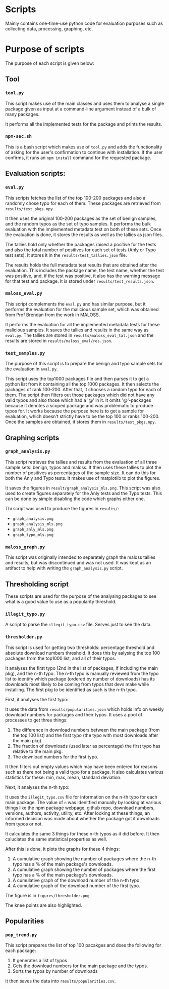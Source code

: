 # Scripts

Mainly contains one-time-use python code for evaluation purposes such as collecting data, processing, graphing, etc.

# Purpose of scripts

The purpose of each script is given below:

## Tool

### `tool.py`

This script makes use of the main classes and uses them to analyse a single package given as input at a command-line argument instead of a bulk of many packages.

It performs all the implemented tests for the package and prints the results.

### `npm-sec.sh`

This is a bash script which makes use of `tool.py` and adds the functionality of asking for the user's confirmation to continue with installation. If the user confirms, it runs an `npm install` command for the requested package.

## Evaluation scripts:

### `eval.py`

This scripts fetches the list of the top 100-200 packages and also a randomly chose typo for each of them. These packages are retrieved from `results/test_pkgs.npy`.

It then uses the original 100-200 packages as the set of benign samples, and the random typos as the set of typo samples. It performs the bulk evaluation with the implemented metadata test on both of these sets. Once the evaluation is done, it stores the results as well as the tallies as json files.

The tallies hold only whether the packages raised a positive for the tests and also the total number of positives for each set of tests (Anly or Typo test sets). It stores it in the `results/test_tallies.json` file.

The results holds the full metadata test results that are obtained after the evaluation. This includes the package name, the test name, whether the test was positive, and, if the test was positive, it also has the warning message for that test and package. It is stored under `results/test_results.json`.


### `maloss_eval.py`

This script complements the `eval.py` and has similar purpose, but it performs the evaluation for the malicious sample set, which was obtained from Prof Brendan from the work in MALOSS.

It performs the evaluation for all the implemented metadata tests for these malicious samples. It saves the tallies and results in the same way as `eval.py`. The tallies are stored in `results/maloss_eval_tal.json` and the results are stored in `results/maloss_eval/res.json`.

### `test_samples.py`

The purpose of this script is to prepare the benign and typo sample sets for the evaluation in `eval.py`.

This script uses the top1000 packages file and then parses it to get a python list from it containing all the top 1000 packages. It then selects the packages of rank 100-200. After that, it chooses a random typo for each of them. The script then filters out those packages which did not have any valid typos and also those which had a '@' in it. It omits '@'-packages because it denotes a scoped package and was problematic to produce typos for. It works because the purpose here is to get a sample for evaluation, which doesn't strictly have to be the top 100 or ranks 100-200. Once the samples are obtained, it stores them in `results/test_pkgs.npy`.


## Graphing scripts

### `graph_analysis.py`

This script retrieves the tallies and results from the evaluation of all three sample sets: benign, typos and maloss. It then uses these tallies to plot the number of positives as percentages of the sample size. It can do this for both the Anly and Typo tests. It makes use of matplotlib to plot the figures.

It saves the figures in `result/graph_analysis_mls.png`. This script was also used to create figures separately for the Anly tests and the Typo tests. This can be done by simple disabling the code which graphs either one.

Thi script was used to produce the figures in `results/`:
- `graph_analysis.png`
- `graph_analysis_mls.png`
- `graph_anly_mls.png`
- `graph_typo_mls.png`

### `maloss_graph.py`

This script was originally intended to separately graph the maloss tallies and results, but was discontinued and was not used. It was kept as an artifact to help with writing the `graph_analysis.py` script.

## Thresholding script

These scripts are used for the purpose of the analysing packages to see what is a good value to use as a popularity threshold.

### `illegit_typo.py`

A script to parse the `illegit_typo.csv` file. Serves just to see the data.

### `thresholder.py`

This script is used for getting two thresholds: percentage threshold and absolute download numbers threshold. It does this by aalysing the top 100 packages from the top1000 list, and all of their typos. 

It analyses the first typo (2nd in the list of packages, if including the main pkg), and the n-th typo. The n-th typo is manually reviewed from the typo list to identify which package (ordered by number of downloads) has its downloads most likely to be coming from typos that devs make while installing. The first pkg to be identified as such is the n-th typo.


First, it analyses the first typo:

It uses the data from `results/popularities.json` which holds info on weekly download numbers for packages and their typos. It uses a pool of processes to get three things:
1. The difference in download numbers between the main package (from the top 100 list) and the first typo (the typo with most downloads after the main pkg).
2. The fraction of downloads (used later as percentage) the first typo has relative to the main pkg.
3. The download numbers for the first typo.

It then filters out empty values which may have been entered for reasons such as there not being a valid typo for a package. It also calculates various statistics for these: min, max, mean, standard deviation.

Next, it analyses the n-th typo:

It uses the `illegit_typo.csv` file for information on the n-th typo for each main package. The value of `n` was idenitfied manually by looking at various things like the npm package webpage, github repo, download numbers, versions, authors, activity, utility, etc. After looking at these things, an informed decision was made about whether the package got it downloads from typos or not.

It calculates the same 3 things for these n-th typos as it did before. It then caluclates the same statistical properties as well.

After this is done, it plots the graphs for these 4 things:
1. A cumulative graph showing the number of packages where the n-th typo has a % of the main package's downloads. 
2. A cumulative graph showing the number of packages where the first typo has a % of the main package's downloads.
3. A cumulative graph of the download number of the n-th typo.
4. A cumulative graph of the download number of the first typo.

The figure is in `figures/thresholder.png`

The knee points are also highlighted.

## Popularities

### `pop_trend.py`

This script prepares the list of top 100 pacakges and does the following for each package:
1. It generates a list of typos
2. Gets the download numbers for the main package and the typos.
3. Sorts the typos by number of downloads

It then saves the data into `results/popularities.csv`.

